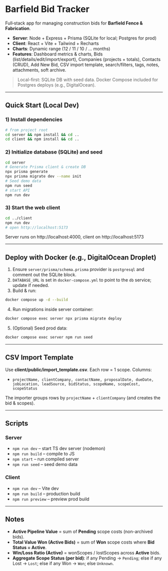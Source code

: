# Barfield Bid Tracker

Full‑stack app for managing construction bids for **Barfield Fence & Fabrication**.

- **Server**: Node + Express + Prisma (SQLite for local; Postgres for prod)
- **Client**: React + Vite + Tailwind + Recharts
- **Charts**: Dynamic range (12 / 11 / 10 / … months)
- **Features**: Dashboard metrics & charts, Bids (list/details/edit/import/export), Companies (projects + totals), Contacts (CRUD), Add New Bid, CSV import template, search/filters, tags, notes, attachments, soft archive.

> Local-first: SQLite DB with seed data. Docker Compose included for Postgres deploys (e.g., DigitalOcean).

---

## Quick Start (Local Dev)

### 1) Install dependencies
```bash
# from project root
cd server && npm install && cd ..
cd client && npm install && cd ..
```

### 2) Initialize database (SQLite) and seed
```bash
cd server
# Generate Prisma client & create DB
npx prisma generate
npx prisma migrate dev --name init
# Seed demo data
npm run seed
# start API
npm run dev
```

### 3) Start the web client
```bash
cd ../client
npm run dev
# open http://localhost:5173
```

Server runs on http://localhost:4000, client on http://localhost:5173

---

## Deploy with Docker (e.g., DigitalOcean Droplet)

1. Ensure `server/prisma/schema.prisma` provider is `postgresql` and comment out the SQLite block.
2. `DATABASE_URL` is set in `docker-compose.yml` to point to the `db` service; update if needed.
3. Build & run:
```bash
docker compose up -d --build
```
4. Run migrations inside server container:
```bash
docker compose exec server npx prisma migrate deploy
```
5. (Optional) Seed prod data:
```bash
docker compose exec server npm run seed
```

---

## CSV Import Template

Use **client/public/import_template.csv**. Each row = 1 scope.
Columns:
- `projectName, clientCompany, contactName, proposalDate, dueDate, jobLocation, leadSource, bidStatus, scopeName, scopeCost, scopeStatus`

The importer groups rows by `projectName` + `clientCompany` (and creates the bid & scopes).

---

## Scripts

### Server
- `npm run dev` – start TS dev server (nodemon)
- `npm run build` – compile to JS
- `npm start` – run compiled server
- `npm run seed` – seed demo data

### Client
- `npm run dev` – Vite dev
- `npm run build` – production build
- `npm run preview` – preview prod build

---

## Notes
- **Active Pipeline Value** = sum of **Pending** scope costs (non-archived bids).
- **Total Value Won (Active Bids)** = sum of **Won** scope costs where **Bid Status = Active**.
- **Win/Loss Ratio (Active)** = wonScopes / lostScopes across **Active** bids.
- **Aggregate Scope Status (per bid)**: if any Pending → `Pending`; else if any Lost → `Lost`; else if any Won → `Won`; else `Unknown`.
